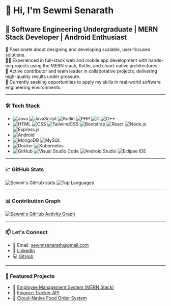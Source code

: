 # 👋 Hi, I'm Sewmi Senarath

## 💼 Software Engineering Undergraduate | MERN Stack Developer | Android Enthusiast

🚀 Passionate about designing and developing scalable, user-focused solutions.  
👩‍💻 Experienced in full-stack web and mobile app development with hands-on projects using the MERN stack, Kotlin, and cloud-native architectures.  
🤝 Active contributor and team leader in collaborative projects, delivering high-quality results under pressure.  
🎯 Currently seeking opportunities to apply my skills in real-world software engineering environments.  

---

### 🛠 Tech Stack

* ![Java](https://img.shields.io/badge/Java-%23ED8B00.svg?style=flat\&logo=openjdk\&logoColor=white) ![JavaScript](https://img.shields.io/badge/JavaScript-%23323330.svg?style=flat\&logo=javascript\&logoColor=%23F7DF1E) ![Kotlin](https://img.shields.io/badge/Kotlin-%230095D5.svg?style=flat\&logo=kotlin\&logoColor=white) ![PHP](https://img.shields.io/badge/PHP-%23777BB4.svg?style=flat\&logo=php\&logoColor=white) ![C](https://img.shields.io/badge/C-%2300599C.svg?style=flat\&logo=c\&logoColor=white) ![C++](https://img.shields.io/badge/C++-%2300599C.svg?style=flat\&logo=c%2B%2B\&logoColor=white)
* ![HTML](https://img.shields.io/badge/HTML5-%23E34F26.svg?style=flat\&logo=html5\&logoColor=white) ![CSS](https://img.shields.io/badge/CSS3-%231572B6.svg?style=flat\&logo=css3\&logoColor=white) ![TailwindCSS](https://img.shields.io/badge/Tailwind_CSS-%2338B2AC.svg?style=flat\&logo=tailwind-css\&logoColor=white) ![Bootstrap](https://img.shields.io/badge/Bootstrap-%237952B3.svg?style=flat\&logo=bootstrap\&logoColor=white) ![React](https://img.shields.io/badge/React-%2320232a.svg?style=flat\&logo=react\&logoColor=%2361DAFB) ![Node.js](https://img.shields.io/badge/Node.js-%23339933.svg?style=flat\&logo=node.js\&logoColor=white) ![Express.js](https://img.shields.io/badge/Express.js-%23404d59.svg?style=flat\&logo=express\&logoColor=white)
* ![Android](https://img.shields.io/badge/Android-%233DDC84.svg?style=flat\&logo=android\&logoColor=white)
* ![MongoDB](https://img.shields.io/badge/MongoDB-%2347A248.svg?style=flat\&logo=mongodb\&logoColor=white) ![MySQL](https://img.shields.io/badge/MySQL-%2300f.svg?style=flat\&logo=mysql\&logoColor=white)
* ![Docker](https://img.shields.io/badge/Docker-%232496ED.svg?style=flat\&logo=docker\&logoColor=white) ![Kubernetes](https://img.shields.io/badge/Kubernetes-%23326CE5.svg?style=flat\&logo=kubernetes\&logoColor=white)
* ![GitHub](https://img.shields.io/badge/GitHub-%23121011.svg?style=flat\&logo=github\&logoColor=white) ![Visual Studio Code](https://img.shields.io/badge/VS%20Code-%23007ACC.svg?style=flat\&logo=visual-studio-code\&logoColor=white) ![Android Studio](https://img.shields.io/badge/Android%20Studio-%233DDC84.svg?style=flat\&logo=android-studio\&logoColor=white) ![Eclipse IDE](https://img.shields.io/badge/Eclipse-%232C2255.svg?style=flat\&logo=eclipse\&logoColor=white)

---

### 📈 GitHub Stats

![Sewmi's GitHub stats](https://github-readme-stats.vercel.app/api?username=sewmi-senarath\&show_icons=true\&theme=tokyonight)
![Top Languages](https://github-readme-stats.vercel.app/api/top-langs/?username=sewmi-senarath\&layout=compact\&theme=tokyonight)

---

### 📊 Contribution Graph

[![Sewmi's GitHub Activity Graph](https://github-readme-activity-graph.vercel.app/graph?username=sewmi-senarath\&theme=tokyo-night)](https://github.com/sewmi-senarath)

---

### 📫 Let's Connect

* 📧 Email: [sewmisenarath@gmail.com](mailto:sewmisenarath@gmail.com)
* 🔗 [LinkedIn](http://www.linkedin.com/in/sewmi-senarath)
* 💻 [GitHub](https://github.com/sewmi-senarath)

---

### 🌟 Featured Projects

* 🔹 [Employee Management System (MERN Stack)](https://github.com/sewmi-senarath/ITP_Project_Tannoy/tree/employee-manager)
* 🔹 [Finance Tracker API](https://github.com/sewmi-senarath/FinanceTrackerApp)
* 🔹 [Cloud-Native Food Order System](https://github.com/ImalAyodya/Cloud-Native-FoodOrderSystem/tree/RestaurantManagment/Order_Mangement_And_Notification_Service)

